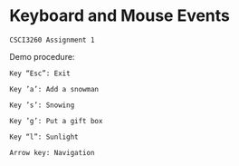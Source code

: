 # Keyboard and Mouse Events 
	CSCI3260 Assignment 1

Demo procedure:
	
	Key “Esc”: Exit

	Key ’a’: Add a snowman

	Key ’s’: Snowing

	Key ’g’: Put a gift box

	Key “l”: Sunlight

	Arrow key: Navigation

